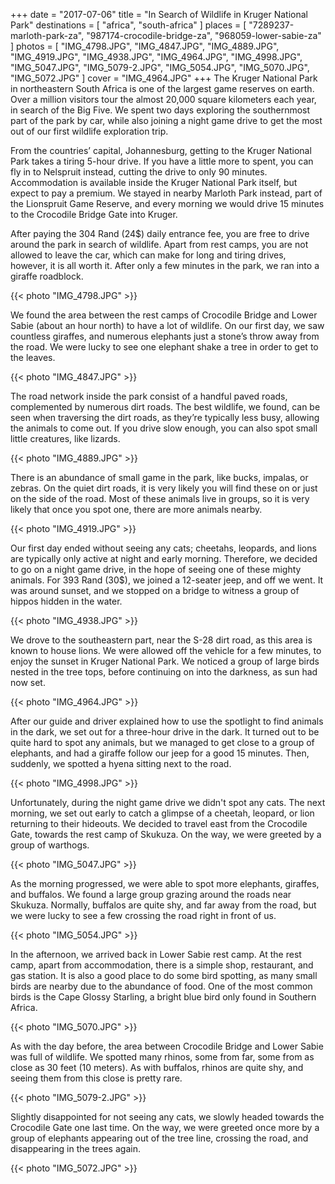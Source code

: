 +++
date   = "2017-07-06"
title  = "In Search of Wildlife in Kruger National Park"
destinations = [ "africa", "south-africa" ]
places = [
  "7289237-marloth-park-za", "987174-crocodile-bridge-za",
  "968059-lower-sabie-za"
]
photos = [
  "IMG_4798.JPG", "IMG_4847.JPG", "IMG_4889.JPG", "IMG_4919.JPG", "IMG_4938.JPG",
  "IMG_4964.JPG", "IMG_4998.JPG", "IMG_5047.JPG", "IMG_5079-2.JPG", "IMG_5054.JPG",
  "IMG_5070.JPG", "IMG_5072.JPG"
]
cover = "IMG_4964.JPG"
+++
The Kruger National Park in northeastern South Africa is one of the largest game reserves on earth. Over a million visitors tour the almost 20,000 square kilometers each year, in search of the Big Five. We spent two days exploring the southernmost part of the park by car, while also joining a night game drive to get the most out of our first wildlife exploration trip.
<!--more-->

From the countries’ capital, Johannesburg, getting to the Kruger National Park takes a tiring 5-hour drive. If you have a little more to spent, you can fly in to Nelspruit instead, cutting the drive to only 90 minutes. Accommodation is available inside the Kruger National Park itself, but expect to pay a premium. We stayed in nearby Marloth Park instead, part of the Lionspruit Game Reserve, and every morning we would drive 15 minutes to the Crocodile Bridge Gate into Kruger.

After paying the 304 Rand (24$) daily entrance fee, you are free to drive around the park in search of wildlife. Apart from rest camps, you are not allowed to leave the car, which can make for long and tiring drives, however, it is all worth it. After only a few minutes in the park, we ran into a giraffe roadblock.

{{< photo "IMG_4798.JPG" >}}

We found the area between the rest camps of Crocodile Bridge and Lower Sabie (about an hour north) to have a lot of wildlife. On our first day, we saw countless giraffes, and numerous elephants just a stone’s throw away from the road. We were lucky to see one elephant shake a tree in order to get to the leaves.

{{< photo "IMG_4847.JPG" >}}

The road network inside the park consist of a handful paved roads, complemented by numerous dirt roads. The best wildlife, we found, can be seen when traversing the dirt roads, as they’re typically less busy, allowing the animals to come out. If you drive slow enough, you can also spot small little creatures, like lizards.

{{< photo "IMG_4889.JPG" >}}

There is an abundance of small game in the park, like bucks, impalas, or zebras. On the quiet dirt roads, it is very likely you will find these on or just on the side of the road. Most of these animals live in groups, so it is very likely that once you spot one, there are more animals nearby.

{{< photo "IMG_4919.JPG" >}}

Our first day ended without seeing any cats; cheetahs, leopards, and lions are typically only active at night and early morning. Therefore, we decided to go on a night game drive, in the hope of seeing one of these mighty animals. For 393 Rand (30$), we joined a 12-seater jeep, and off we went. It was around sunset, and we stopped on a bridge to witness a group of hippos hidden in the water.

{{< photo "IMG_4938.JPG" >}}

We drove to the southeastern part, near the S-28 dirt road, as this area is known to house lions. We were allowed off the vehicle for a few minutes, to enjoy the sunset in Kruger National Park. We noticed a group of large birds nested in the tree tops, before continuing on into the darkness, as sun had now set.

{{< photo "IMG_4964.JPG" >}}

After our guide and driver explained how to use the spotlight to find animals in the dark, we set out for a three-hour drive in the dark. It turned out to be quite hard to spot any animals, but we managed to get close to a group of elephants, and had a giraffe follow our jeep for a good 15 minutes. Then, suddenly, we spotted a hyena sitting next to the road.

{{< photo "IMG_4998.JPG" >}}

Unfortunately, during the night game drive we didn't spot any cats. The next morning, we set out early to catch a glimpse of a cheetah, leopard, or lion returning to their hideouts. We decided to travel east from the Crocodile Gate, towards the rest camp of Skukuza. On the way, we were greeted by a group of warthogs.

{{< photo "IMG_5047.JPG" >}}

As the morning progressed, we were able to spot more elephants, giraffes, and buffalos. We found a large group grazing around the roads near Skukuza. Normally, buffalos are quite shy, and far away from the road, but we were lucky to see a few crossing the road right in front of us.

{{< photo "IMG_5054.JPG" >}}

In the afternoon, we arrived back in Lower Sabie rest camp. At the rest camp, apart from accommodation, there is a simple shop, restaurant, and gas station. It is also a good place to do some bird spotting, as many small birds are nearby due to the abundance of food. One of the most common birds is the Cape Glossy Starling, a bright blue bird only found in Southern Africa.

{{< photo "IMG_5070.JPG" >}}

As with the day before, the area between Crocodile Bridge and Lower Sabie was full of wildlife. We spotted many rhinos, some from far, some from as close as 30 feet (10 meters). As with buffalos, rhinos are quite shy, and seeing them from this close is pretty rare.

{{< photo "IMG_5079-2.JPG" >}}

Slightly disappointed for not seeing any cats, we slowly headed towards the Crocodile Gate one last time. On the way, we were greeted once more by a group of elephants appearing out of the tree line, crossing the road, and disappearing in the trees again.

{{< photo "IMG_5072.JPG" >}}